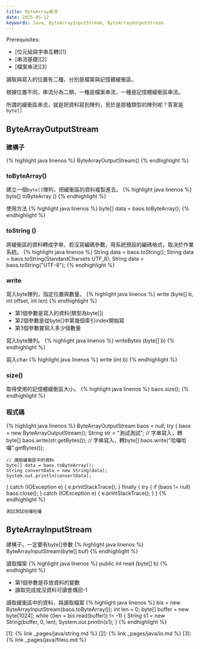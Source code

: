 ```yaml
---
title: ByteArray串流
date: 2025-05-12
keywords: Java, ByteArrayInputStream, ByteArrayOutputStream
---
```

Prerequisites:

- [位元組與字串互轉][1]
- [串流基礎][2]
- [檔案串流][3]

讀取與寫入的位置有二種，分別是檔案與記憶體緩衝區。

根據位置不同，串流分為二類，一種是檔案串流，一種是記憶體緩衝區串流。

所謂的緩衝區串流，就是把資料寫到陣列，至於是那種類型的陣列呢？答案是`byte[]`

## ByteArrayOutputStream
### 建構子
{% highlight java linenos %}
ByteArrayOutputStream()
{% endhighlight %}

### toByteArray()
建立一個`byte[]`陣列，把緩衝區的資料複製進去。
{% highlight java linenos %}
byte[] toByteArray ()
{% endhighlight %}

使用方法
{% highlight java linenos %}
byte[] data = baos.toByteArray();
{% endhighlight %}

### toString ()
將緩衝區的資料轉成字串，若沒寫編碼參數，用系統預設的編碼格式，取決於作業系統。
{% highlight java linenos %}
String data = baos.toString();
String data = baos.toString(StandardCharsets.UTF_8);
String data = baos.toString("UTF-8");
{% endhighlight %}

### write
寫入byte陣列，指定位置與數量。
{% highlight java linenos %}
write (byte[] b, int offset, int len)
{% endhighlight %}
- 第1個參數是寫入的資料(類型為byte[])
- 第2個參數是從byte[]中第幾個索引index開始寫
- 第3個參數要寫入多少個數量

寫入byte陣列。
{% highlight java linenos %}
writeBytes (byte[] b)
{% endhighlight %}

寫入char
{% highlight java linenos %}
write (int b)
{% endhighlight %}

### size()
取得使用的記憶體緩衝區大小。
{% highlight java linenos %}
baos.size();
{% endhighlight %}

### 程式碼
{% highlight java linenos %}
  ByteArrayOutputStream baos = null;
  try {
    baos = new ByteArrayOutputStream();
    String str = "測試測試";
    // 字串寫入，轉byte[]
    baos.write(str.getBytes());
    // 字串寫入，轉byte[]
    baos.write("哈囉哈囉".getBytes());

    // 讀取緩衝區中的資料
    byte[] data = baos.toByteArray();
    String convertData = new String(data);
    System.out.println(convertData);
  } catch (IOException e) {
    e.printStackTrace();
  } finally {
    try {
      if (baos != null)
        baos.close();
    } catch (IOException e) {
      e.printStackTrace();
    }
  }
{% endhighlight %}
```
測試測試哈囉哈囉
```

## ByteArrayInputStream
建構子，一定要有byte\[\]參數
{% highlight java linenos %}
ByteArrayInputStream(byte[] buf)
{% endhighlight %}

讀取檔案
{% highlight java linenos %}
public int read (byte[] b)
{% endhighlight %}
- 第1個參數是存放資料的變數
- 讀取完成或沒資料可讀會傳回-1

讀取緩衝區中的資料，與讀取檔案
{% highlight java linenos %}
  bis = new ByteArrayInputStream(baos.toByteArray());
  int len = 0;
  byte[] buffer = new byte[1024];
  while ((len = bis.read(buffer)) != -1) {
    String s1 = new String(buffer, 0, len);
    System.out.println(s1);
  }
{% endhighlight %}

[1]: {% link _pages/java/string.md %}
[2]: {% link _pages/java/io.md %}
[3]: {% link _pages/java/fileio.md %}